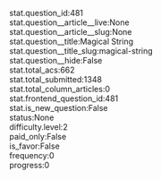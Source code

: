 stat.question_id:481  
stat.question__article__live:None  
stat.question__article__slug:None  
stat.question__title:Magical String  
stat.question__title_slug:magical-string  
stat.question__hide:False  
stat.total_acs:662  
stat.total_submitted:1348  
stat.total_column_articles:0  
stat.frontend_question_id:481  
stat.is_new_question:False  
status:None  
difficulty.level:2  
paid_only:False  
is_favor:False  
frequency:0  
progress:0  
